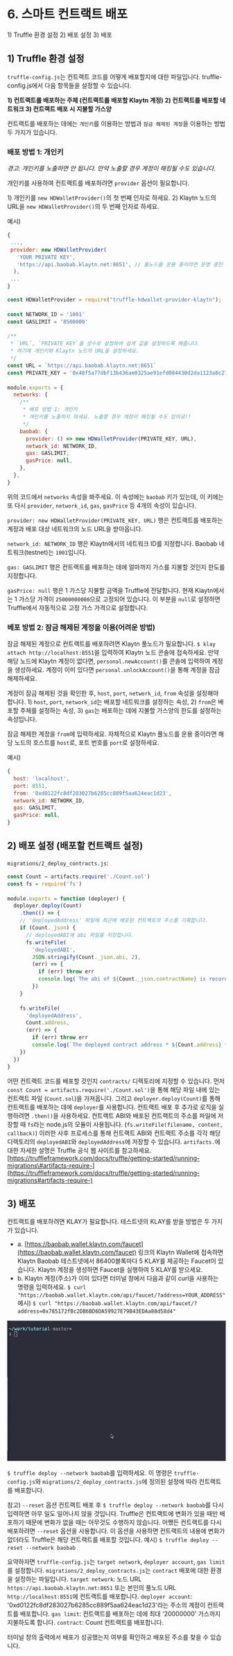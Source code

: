 # 6. 스마트 컨트랙트 배포 <a id="6-deploy-contract"></a>

1\) Truffle 환경 설정 2\) 배포 설정 3\) 배포

## 1\) Truffle 환경 설정 <a id="1-truffle-configuration"></a>

`truffle-config.js`는 컨트랙트 코드를 어떻게 배포할지에 대한 파일입니다. truffle-config.js에서 다음 항목들을 설정할 수 있습니다.

**1\) 컨트랙트를 배포하는 주체 \(컨트랙트를 배포할 Klaytn 계정\) 2\) 컨트랙트를 배포할 네트워크 3\) 컨트랙트 배포 시 지불할 가스양**

컨트랙트를 배포하는 데에는 `개인키`를 이용하는 방법과 `잠금 해제된 계정`을 이용하는 방법 두 가지가 있습니다.

### 배포 방법 1: 개인키 <a id="deploy-method-1-by-private-key"></a>

_경고: 개인키를 노출하면 안 됩니다. 만약 노출할 경우 계정이 해킹될 수도 있습니다._

개인키를 사용하여 컨트랙트를 배포하려면 `provider` 옵션이 필요합니다.

1\) 개인키를 `new HDWalletProvider()`의 첫 번째 인자로 하세요. 2\) Klaytn 노드의 URL을 `new HDWalletProvider()`의 두 번째 인자로 하세요.

예시\)

```javascript
{
 ...,
 provider: new HDWalletProvider(
   'YOUR PRIVATE KEY',
   'https://api.baobab.klaytn.net:8651', // 풀노드를 운용 중이라면 운영 중인 풀노드의 rpc URL로 설정할 수 있습니다.
  ),
 ...
}
```

```javascript
const HDWalletProvider = require("truffle-hdwallet-provider-klaytn");

const NETWORK_ID = '1001'
const GASLIMIT = '8500000'

/**
 * `URL`, `PRIVATE_KEY`을 상수로 설정하여 쉽게 값을 설정하도록 해줍니다.
 * 여기에 개인키와 Klaytn 노드의 URL을 설정하세요.
 */
const URL = `https://api.baobab.klaytn.net:8651`
const PRIVATE_KEY = '0x48f5a77dbf13b436ae0325ae91efd084430d2da1123a8c273d7df5009248f90c'

module.exports = {
  networks: {
    /**
     * 배포 방법 1: 개인키
     * 개인키를 노출하지 마세요. 노출할 경우 계정이 해킹될 수도 있어요!!
     */
    baobab: {
      provider: () => new HDWalletProvider(PRIVATE_KEY, URL),
      network_id: NETWORK_ID,
      gas: GASLIMIT,
      gasPrice: null,
    },
  },
}
```

위의 코드에서 `networks` 속성을 봐주세요. 이 속성에는 `baobab` 키가 있는데, 이 키에는 또 다시 `provider`, `network_id`, `gas`, `gasPrice` 등 4개의 속성이 있습니다.

`provider: new HDWalletProvider(PRIVATE_KEY, URL)` 행은 컨트랙트를 배포하는 계정과 배포 대상 네트워크의 노드 URL을 받아옵니다.

`network_id: NETWORK_ID` 행은 Klaytn에서의 네트워크 ID를 지정합니다. Baobab 네트워크\(testnet\)는 `1001`입니다.

`gas: GASLIMIT` 행은 컨트랙트를 배포하는 데에 얼마까지 가스를 지불할 것인지 한도를 지정합니다.

`gasPrice: null` 행은 1 가스당 지불할 금액을 Truffle에 전달합니다. 현재 Klaytn에서는 1 가스당 가격이 `25000000000`으로 고정되어 있습니다. 이 부분을 `null`로 설정하면 Truffle에서 자동적으로 고정 가스 가격으로 설정합니다.

### 베포 방법 2: 잠금 해제된 계정을 이용\(어려운 방법\) <a id="deploy-method-2-by-unlocked-account-difficult"></a>

잠금 해제된 계정으로 컨트랙트를 배포하려면 Klaytn 풀노드가 필요합니다. `$ klay attach http://localhost:8551`을 입력하여 Klaytn 노드 콘솔에 접속하세요. 만약 해당 노드에 Klaytn 계정이 없다면, `personal.newAccount()`를 콘솔에 입력하여 계정을 생성하세요. 계정이 이미 있다면 `personal.unlockAccount()`을 통해 계정을 잠금 해제하세요.

계정이 잠금 해제된 것을 확인한 후, `host`, `port`, `network_id`, `from` 속성을 설정해야 합니다. 1\) `host`, `port`, `network_id`는 배포할 네트워크를 설정하는 속성, 2\) `from`은 배포할 주체를 설정하는 속성, 3\) `gas`는 배포하는 데에 지불할 가스양의 한도를 설정하는 속성입니다.

잠금 해제한 계정을 `from`에 입력하세요. 자체적으로 Klaytn 풀노드를 운용 중이라면 해당 노드의 호스트를 `host`로, 포트 번호를 `port`로 설정하세요.

예시\)

```javascript
{
  host: 'localhost',
  port: 8551,
  from: '0xd0122fc8df283027b6285cc889f5aa624eac1d23',
  network_id: NETWORK_ID,
  gas: GASLIMIT,
  gasPrice: null,
}
```

## 2\) 배포 설정 \(배포할 컨트랙트 설정\)<a id="2-deploy-setup-which-contract-do-you-want-to-deploy"></a>

`migrations/2_deploy_contracts.js`:

```javascript
const Count = artifacts.require('./Count.sol')
const fs = require('fs')

module.exports = function (deployer) {
  deployer.deploy(Count)
    .then(() => {
    // 'deployedAddress' 파일에 최근에 배포된 컨트랙트의 주소를 기록합니다.
    if (Count._json) {
      // deployedABI에 abi 파일을 저장합니다.
      fs.writeFile(
        'deployedABI',
        JSON.stringify(Count._json.abi, 2),
        (err) => {
          if (err) throw err
          console.log(`The abi of ${Count._json.contractName} is recorded on deployedABI file`)
        })
    }

    fs.writeFile(
      'deployedAddress',
      Count.address,
      (err) => {
        if (err) throw err
        console.log(`The deployed contract address * ${Count.address} * is recorded on deployedAddress file`)
    })
  })
}
```

어떤 컨트랙트 코드를 배포할 것인지 `contracts/` 디렉토리에 지정할 수 있습니다. 먼저 `const Count = artifacts.require('./Count.sol')`을 통해 해당 파일 내에 있는 컨트랙트 파일 \(`Count.sol`\)을 가져옵니다. 그리고 `deployer.deploy(Count)`를 통해 컨트랙트를 배포하는 데에 `deployer`를 사용합니다. 컨트랙트 배포 후 추가로 로직을 실행하려면 `.then()`을 사용하세요. 컨트랙트 ABI와 배포된 컨트랙트의 주소를 파일에 저장할 때 `fs`라는 node.js의 모듈이 사용됩니다. \(`fs.writeFile(filename, content, callback)`\) 이러한 사후 프로세스를 통해 컨트랙트 ABI와 컨트랙트 주소를 각각 해당 디렉토리의 `deployedABI`와 `deployedAddress`에 저장할 수 있습니다. `artifacts.`에 대한 자세한 설명은 Truffle 공식 웹 사이트를 참고하세요. [https://truffleframework.com/docs/truffle/getting-started/running-migrations\#artifacts-require-](https://truffleframework.com/docs/truffle/getting-started/running-migrations#artifacts-require-)

## 3\) 배포 <a id="3-deploy"></a>

컨트랙트를 배포하려면 KLAY가 필요합니다. 테스트넷의 KLAY를 받을 방법은 두 가지가 있습니다.

* a. [https://baobab.wallet.klaytn.com/faucet](https://baobab.wallet.klaytn.com/faucet) 링크의 Klaytn Wallet에 접속하면 Klaytn Baobab 테스트넷에서 86400블록마다 5 KLAY를 제공하는 Faucet이 있습니다. Klaytn 계정을 생성하면 Faucet을 실행하여 5 KLAY를 받으세요.
* b. Klaytn 계정\(주소\)가 이미 있다면 터미널 창에서 다음과 같이 curl을 사용하는 명령을 입력하세요. `$ curl "https://baobab.wallet.klaytn.com/api/faucet/?address=YOUR_ADDRESS"` 예시\) `$ curl "https://baobab.wallet.klaytn.com/api/faucet/?address=0x785172fBc2DB6BD6DA59927E79B43EDAa88d58d4"`

![deploy](images/tutorial-3deploy.gif)

`$ truffle deploy --network baobab`를 입력하세요. 이 명령은 `truffle-config.js`와 `migrations/2_deploy_contracts.js`에 정의된 설정에 따라 컨트랙트를 배포합니다.

참고\) `--reset` 옵션 컨트랙트 배포 후 `$ truffle deploy --network baobab`를 다시 입력하면 아무 일도 일어나지 않을 것입니다. Truffle은 컨트랙트에 변화가 있을 때만 배포하기 때문에 변화가 없을 때는 아무것도 수행하지 않습니다. 어쨌든 컨트랙트를 다시 배포하려면 `--reset` 옵션을 사용합니다. 이 옵션을 사용하면 컨트랙트의 내용에 변화가 없더라도 Truffle은 해당 컨트랙트를 배포할 것입니다. 예시\) `$ truffle deploy --reset --network baobab`

요약하자면 `truffle-config.js`는 `target network`, `deployer account`, `gas limit`를 설정합니다. `migrations/2_deploy_contracts.js`는 `contract` 배포에 대한 환경을 설정하는 파일입니다. `target network`: 노드 URL `https://api.baobab.klaytn.net:8651` 또는 본인의 풀노드 URL `http://localhost:8551`에 컨트랙트를 배포합니다. `deployer account`: '0xd0122fc8df283027b6285cc889f5aa624eac1d23'라는 주소의 계정이 컨트랙트를 배포합니다. `gas limit`: 컨트랙트를 배포하는 데에 최대 '20000000' 가스까지 지불하도록 합니다. `contract`: Count 컨트랙트를 배포합니다.

터미널 창의 출력에서 배포가 성공했는지 여부를 확인하고 배포된 주소를 찾을 수 있습니다.

